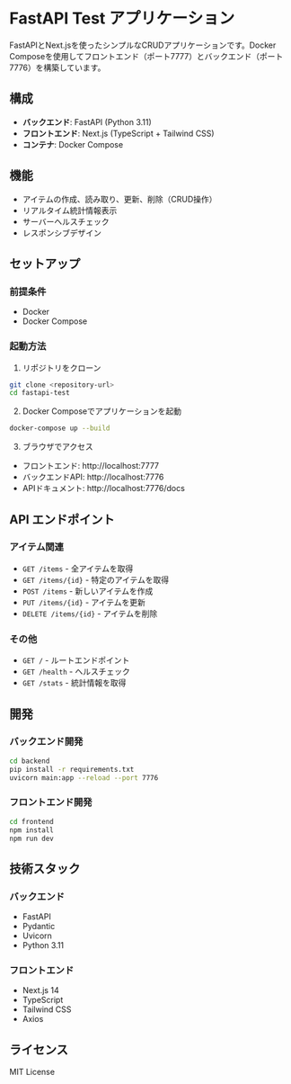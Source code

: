 # FastAPI Test アプリケーション

FastAPIとNext.jsを使ったシンプルなCRUDアプリケーションです。Docker Composeを使用してフロントエンド（ポート7777）とバックエンド（ポート7776）を構築しています。

## 構成

- **バックエンド**: FastAPI (Python 3.11)
- **フロントエンド**: Next.js (TypeScript + Tailwind CSS)
- **コンテナ**: Docker Compose

## 機能

- アイテムの作成、読み取り、更新、削除（CRUD操作）
- リアルタイム統計情報表示
- サーバーヘルスチェック
- レスポンシブデザイン

## セットアップ

### 前提条件

- Docker
- Docker Compose

### 起動方法

1. リポジトリをクローン
```bash
git clone <repository-url>
cd fastapi-test
```

2. Docker Composeでアプリケーションを起動
```bash
docker-compose up --build
```

3. ブラウザでアクセス
- フロントエンド: http://localhost:7777
- バックエンドAPI: http://localhost:7776
- APIドキュメント: http://localhost:7776/docs

## API エンドポイント

### アイテム関連
- `GET /items` - 全アイテムを取得
- `GET /items/{id}` - 特定のアイテムを取得
- `POST /items` - 新しいアイテムを作成
- `PUT /items/{id}` - アイテムを更新
- `DELETE /items/{id}` - アイテムを削除

### その他
- `GET /` - ルートエンドポイント
- `GET /health` - ヘルスチェック
- `GET /stats` - 統計情報を取得

## 開発

### バックエンド開発

```bash
cd backend
pip install -r requirements.txt
uvicorn main:app --reload --port 7776
```

### フロントエンド開発

```bash
cd frontend
npm install
npm run dev
```

## 技術スタック

### バックエンド
- FastAPI
- Pydantic
- Uvicorn
- Python 3.11

### フロントエンド
- Next.js 14
- TypeScript
- Tailwind CSS
- Axios

## ライセンス

MIT License
